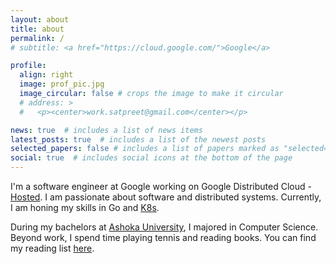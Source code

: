 ```yaml
---
layout: about
title: about
permalink: /
# subtitle: <a href="https://cloud.google.com/">Google</a>

profile:
  align: right
  image: prof_pic.jpg
  image_circular: false # crops the image to make it circular
  # address: >
  #   <p><center>work.satpreet@gmail.com</center></p>

news: true  # includes a list of news items
latest_posts: true  # includes a list of the newest posts
selected_papers: false # includes a list of papers marked as "selected={true}"
social: true  # includes social icons at the bottom of the page
---
```



I'm a software engineer at Google working on Google Distributed Cloud - [Hosted](https://cloud.google.com/distributed-cloud-hosted?hl=en). I am passionate about software and distributed systems. Currently, I am honing my skills in Go and [K8s](https://kubernetes.io/). 

During my bachelors at [Ashoka University](https://ashoka.edu.in/), I majored in Computer Science. Beyond work, I spend time playing tennis and reading books. You can find my reading list [here](https://www.goodreads.com/review/list/116660458-sama?ref=nav_mybooks&shelf=to-read).




<!-- 
Put your address / P.O. box / other info right below your picture. You can also disable any of these elements by editing `profile` property of the YAML header of your `_pages/about.md`. Edit `_bibliography/papers.bib` and Jekyll will render your [publications page](/al-folio/publications/) automatically. -->
<!-- 
Link to your social media connections, too. This theme is set up to use [Font Awesome icons](http://fortawesome.github.io/Font-Awesome/) and [Academicons](https://jpswalsh.github.io/academicons/), like the ones below. Add your Facebook, Twitter, LinkedIn, Google Scholar, or just disable all of them. -->
